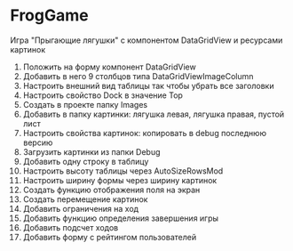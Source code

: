# FrogGame
Игра "Прыгающие лягушки" с компонентом DataGridView и ресурсами картинок

1. Положить на форму компонент DataGridView
2. Добавить в него 9 столбцов типа DataGridViewImageColumn
3. Настроить внешний вид таблицы так чтобы убрать все заголовки
4. Настроить свойство Dock в значение Top
5. Создать в проекте папку Images
6. Добавить в папку картинки: лягушка левая, лягушка правая, пустой лист
7. Настроить свойства картинок: копировать в debug последнюю версию
8. Загрузить картинки из папки Debug
9. Добавить одну строку в таблицу
10. Настроить высоту таблицы через AutoSizeRowsMod
11. Настроить ширину формы через ширину картинок
12. Создать функцию отображения поля на экран
13. Создать перемещение картинок
14. Добавить ограничения на ход
15. Добавить функцию определения завершения игры
16. Добавить подсчет ходов
17. Добавить форму с рейтингом пользователей 

